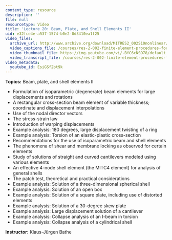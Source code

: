 ```yaml
---
content_type: resource
description: ''
file: null
resourcetype: Video
title: 'Lecture 20: Beam, Plate, and Shell Elements II'
uid: e32fce4e-a537-1574-b0e2-8d3410ea1f25
video_files:
  archive_url: http://www.archive.org/download/MITRES2_002S10nonlinear/MITRES2_002S10nonlinear_lec20_300k.mp4
  video_captions_file: /courses/res-2-002-finite-element-procedures-for-solids-and-structures-spring-2010/1aa9e49cc82b540d9a8c7b0374fe049b_EsiGSf2bt9k.vtt
  video_thumbnail_file: https://img.youtube.com/vi/-BYC6cNSO78/default.jpg
  video_transcript_file: /courses/res-2-002-finite-element-procedures-for-solids-and-structures-spring-2010/4734367d73a163449b3d4babd74b7b29_EsiGSf2bt9k.pdf
video_metadata:
  youtube_id: EsiGSf2bt9k
---
```


**Topics:** Beam, plate, and shell elements II

*   Formulation of isoparametric (degenerate) beam elements for large displacements and rotations
*   A rectangular cross-section beam element of variable thickness; coordinate and displacement interpolations
*   Use of the nodal director vectors
*   The stress-strain law
*   Introduction of warping displacements
*   Example analysis: 180 degrees, large displacement twisting of a ring
*   Example analysis: Torsion of an elastic-plastic cross-section
*   Recommendations for the use of isoparametric beam and shell elements
*   The phenomena of shear and membrane locking as observed for certain elements
*   Study of solutions of straight and curved cantilevers modeled using various elements
*   An effective 4-node shell element (the MITC4 element) for analysis of general shells
*   The patch test, theoretical and practical considerations
*   Example analysis: Solution of a three-dimensional spherical shell
*   Example analysis: Solution of an open box
*   Example analysis: Solution of a square plate, including use of distorted elements
*   Example analysis: Solution of a 30-degree skew plate
*   Example analysis: Large displacement solution of a cantilever
*   Example analysis: Collapse analysis of an I-beam in torsion
*   Example analysis: Collapse analysis of a cylindrical shell

**Instructor:** Klaus-Jürgen Bathe